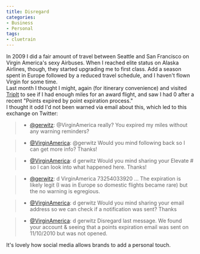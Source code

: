 ```yaml
---
title: Disregard
categories:
- Business
- Personal
tags:
- cluetrain
---
```


In 2009 I did a fair amount of travel between Seattle and San Francisco on Virgin America's sexy Airbuses.  When I reached elite status on Alaska Airlines, though, they started upgrading me to first class.  Add a season spent in Europe followed by a reduced travel schedule, and I haven't flown Virgin for some time.  
Last month I thought I might, again (for itinerary convenience) and visited [TripIt][1] to see if I had enough miles for an award flight, and saw I had 0 after a recent "Points expired by point expiration process."  
I thought it odd I'd not been warned via email about this, which led to this exchange on Twitter:


   [1]: http://www.tripit.com/people/gerwitz

> 

>   * [@gerwitz][2]: @VirginAmerica really? You expired my miles without any warning reminders?
> 

>   * [@VirginAmerica][3]: @gerwitz Would you mind following back so I can get more info? Thanks!
> 

>   * [@VirginAmerica][3]: d gerwitz Would you mind sharing your Elevate # so I can look into what happened here. Thanks!
> 

>   * [@gerwitz][2]: d VirginAmerica 73254033920 … The expiration is likely legit (I was in Europe so domestic flights became rare) but the no warning is egregious.
> 

>   * [@VirginAmerica][3]: d gerwitz Would you mind sharing your email address so we can check if a notification was sent? Thanks
> 

>   * [@VirginAmerica][3]: d gerwitz Disregard last message. We found your account & seeing that a points expiration email was sent on 11/10/2010 but was not opened.
> 


   [2]: http://twitter.com/gerwitz
   [3]: http://twitter.com/VirginAmerica

  
It's lovely how social media allows brands to add a personal touch.
